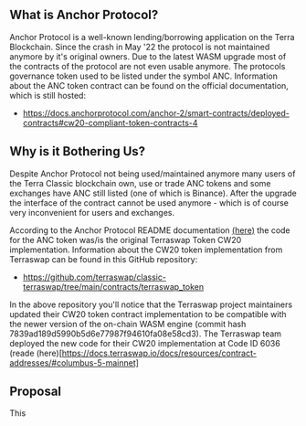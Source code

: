 ## What is Anchor Protocol?

Anchor Protocol is a well-known lending/borrowing application on the Terra Blockchain. Since the crash in May '22 the protocol is not maintained anymore by it's original owners. Due to the latest WASM upgrade most of the contracts of the protocol are not even usable anymore. The protocols governance token used to be listed under the symbol ANC. Information about the ANC token contract can be found on the official documentation, which is still hosted:

- https://docs.anchorprotocol.com/anchor-2/smart-contracts/deployed-contracts#cw20-compliant-token-contracts-4

## Why is it Bothering Us?

Despite Anchor Protocol not being used/maintained anymore many users of the Terra Classic blockchain own, use or trade ANC tokens and some exchanges have ANC still listed (one of which is Binance). After the upgrade the interface of the contract cannot be used anymore - which is of course very inconvenient for users and exchanges.

According to the Anchor Protocol README documentation [(here)](https://github.com/Anchor-Protocol/anchor-token-contracts/blob/main/README.md) the code for the ANC token was/is the original Terraswap Token CW20 implementation. Information about the CW20 token implementation from Terraswap can be found in this GitHub repository:

- https://github.com/terraswap/classic-terraswap/tree/main/contracts/terraswap_token

In the above repository you'll notice that the Terraswap project maintainers updated their CW20 token contract implementation to be compatible with the newer version of the on-chain WASM engine (commit hash 7839ad189d5990b5d6e77987f94610fa08e58cd3). The Terraswap team deployed the new code for their CW20 implementation at Code ID 6036 (reade (here)[https://docs.terraswap.io/docs/resources/contract-addresses/#columbus-5-mainnet]

## Proposal

This

